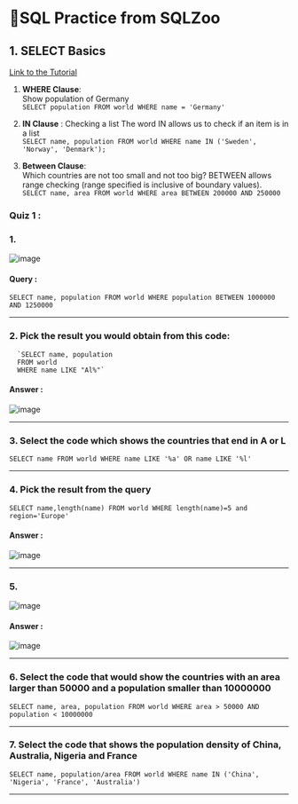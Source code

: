 # 🚀SQL Practice from SQLZoo

## 1. SELECT Basics

[Link to the Tutorial](https://sqlzoo.net/wiki/SELECT_basics)

1. **WHERE Clause**:<br>
Show population of Germany<br>
`SELECT population FROM world WHERE name = 'Germany'`

2. **IN Clause** :
Checking a list The word IN allows us to check if an item is in a list<br>
`SELECT name, population FROM world
  WHERE name IN ('Sweden', 'Norway', 'Denmark');`

3. **Between Clause**:<br>
Which countries are not too small and not too big? BETWEEN allows range checking (range specified is inclusive of boundary values).<br>
`SELECT name, area FROM world
  WHERE area BETWEEN 200000 AND 250000`
  
 ### Quiz 1 : 
 
### 1.
![image](https://user-images.githubusercontent.com/44313631/135419849-d40a3297-d196-4ca8-8503-2c96967e5ad6.png)

#### Query : 
`SELECT name, population
  FROM world
 WHERE population BETWEEN 1000000 AND 1250000`
 
<hr>

### 2. Pick the result you would obtain from this code:
      `SELECT name, population
      FROM world
      WHERE name LIKE "Al%"`
      
 #### Answer : 

![image](https://user-images.githubusercontent.com/44313631/135420222-606a75bb-4988-4be5-bee8-5b3f8922e558.png)

<hr>
  
### 3.  Select the code which shows the countries that end in A or L

`SELECT name FROM world
 WHERE name LIKE '%a' OR name LIKE '%l'`
 
<hr>

### 4. Pick the result from the query

`SELECT name,length(name)
FROM world
WHERE length(name)=5 and region='Europe'`

#### Answer : 

![image](https://user-images.githubusercontent.com/44313631/135420566-9700ea12-43a5-4233-82c8-2a36a24602ad.png)

<hr>

### 5.

![image](https://user-images.githubusercontent.com/44313631/135420668-bd96c366-0c6f-41b8-9608-d87be6b986b3.png)

#### Answer : 

![image](https://user-images.githubusercontent.com/44313631/135420791-a9bf3ad5-964f-43e2-84b2-62a0c45a5576.png)

<hr>

### 6. Select the code that would show the countries with an area larger than 50000 and a population smaller than 10000000

`SELECT name, area, population
  FROM world
 WHERE area > 50000 AND population < 10000000`
 <hr>
 
 ### 7. Select the code that shows the population density of China, Australia, Nigeria and France

`SELECT name, population/area
  FROM world
 WHERE name IN ('China', 'Nigeria', 'France', 'Australia')`
 
 <hr>
